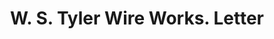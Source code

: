 ---
doi: 10.7916/D8DR46KZ
date_other: '1895'
date_other_textual: '1895'
form: correspondence
genre:
- Letters (correspondence)
name:
- W. S. Tyler Wire Works
object_in_context_url: https://biggert.cul.columbia.edu/items/view/ave_biggert_01291
subject_hierarchical_geographic:
- Cleveland, Ohio, United States
subject_name:
- W. S. Tyler Wire Works
title: W. S. Tyler Wire Works. Letter
sort_title: W. S. Tyler Wire Works. Letter
call_number: ave_biggert_01291
coordinates:
- 41.48222222222223,-81.66972222222223
pid: ave_biggert_01291
identifiers: ave_biggert_01291
thumbnail: https://derivativo-1.library.columbia.edu/iiif/2/ldpd:343071/full/!256,256/0/native.jpg
permalink: "/biggert/ave_biggert_01291/"
layout: iiif-image-page
---